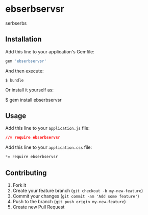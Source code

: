 # ebserbservsr

serbserbs

## Installation

Add this line to your application's Gemfile:

```ruby
gem 'ebserbservsr'
```

And then execute:

    $ bundle

Or install it yourself as:

$ gem install ebserbservsr

## Usage

Add this line to your `application.js` file:
```css
//= require ebserbservsr
```

Add this line to your `application.css` file:
```css
*= require ebserbservsr
```

## Contributing

1. Fork it
2. Create your feature branch (`git checkout -b my-new-feature`)
3. Commit your changes (`git commit -am 'Add some feature'`)
4. Push to the branch (`git push origin my-new-feature`)
5. Create new Pull Request
